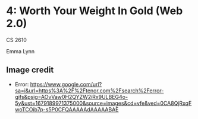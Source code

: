 # 4: Worth Your Weight In Gold (Web 2.0)
CS 2610

Emma Lynn

## Image credit
* Error: 
https://www.google.com/url?sa=i&url=https%3A%2F%2Ftenor.com%2Fsearch%2Ferror-gifs&psig=AOvVaw0H2QYZW2iRx9ULBEG4o-5y&ust=1679189971375000&source=images&cd=vfe&ved=0CA8QjRxqFwoTCOib7p-s5P0CFQAAAAAdAAAAABAE
